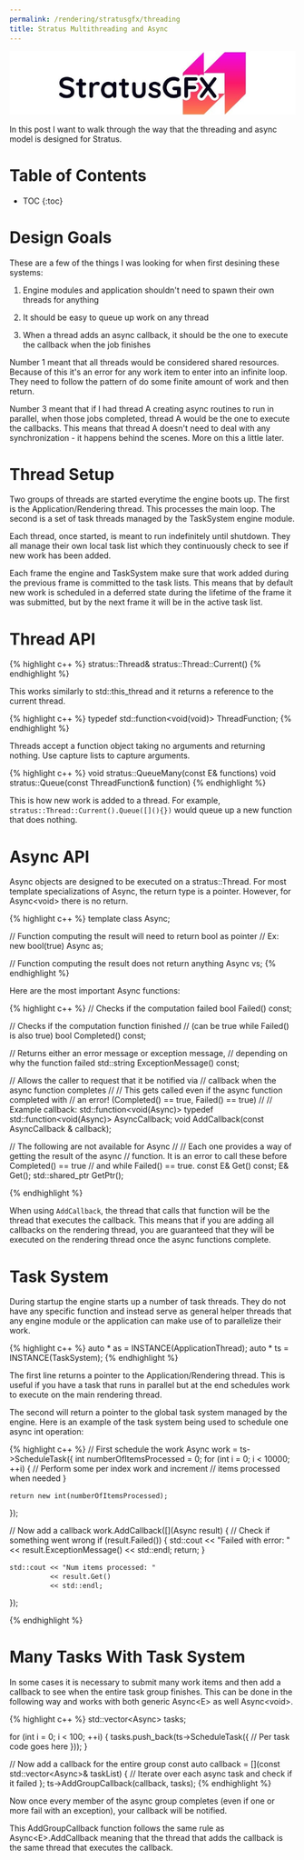```yaml
---
permalink: /rendering/stratusgfx/threading
title: Stratus Multithreading and Async
---
```


![logo](/assets/v0.10/StratusLogo_Banner.jpg)

In this post I want to walk through the way that the threading and async model is designed for Stratus.

# Table of Contents
* TOC
{:toc}

# Design Goals 

These are a few of the things I was looking for when first desining these systems:

1) Engine modules and application shouldn't need to spawn their own threads for anything

2) It should be easy to queue up work on any thread

3) When a thread adds an async callback, it should be the one to execute the callback when the job finishes

Number 1 meant that all threads would be considered shared resources. Because of this it's an error for any work item to enter into an infinite loop. They need to follow the pattern of do some finite amount of work and then return.

Number 3 meant that if I had thread A creating async routines to run in parallel, when those jobs completed, thread A would be the one to execute the callbacks. This means that thread A doesn't need to deal with any synchronization - it happens behind the scenes. More on this a little later.

# Thread Setup

Two groups of threads are started everytime the engine boots up. The first is the Application/Rendering thread. This processes the main loop. The second is a set of task threads managed by the TaskSystem engine module.

Each thread, once started, is meant to run indefinitely until shutdown. They all manage their own local task list which they continuously check to see if new work has been added.

Each frame the engine and TaskSystem make sure that work added during the previous frame is committed to the task lists. This means that by default new work is scheduled in a deferred state during the lifetime of the frame it was submitted, but by the next frame it will be in the active task list.

# Thread API

{% highlight c++ %}
stratus::Thread& stratus::Thread::Current()
{% endhighlight %}

This works similarly to std::this_thread and it returns a reference to the current thread.

{% highlight c++ %}
typedef std::function<void(void)> ThreadFunction;
{% endhighlight %}

Threads accept a function object taking no arguments and returning nothing. Use capture lists to capture arguments.

{% highlight c++ %}
void stratus::QueueMany(const E& functions)
void stratus::Queue(const ThreadFunction& function)
{% endhighlight %}

This is how new work is added to a thread. For example, `stratus::Thread::Current().Queue([](){})` would queue up a new function that does nothing.

# Async API

Async objects are designed to be executed on a stratus::Thread. For most template specializations of Async, the return type is a pointer. However, for Async\<void\> there is no return.

{% highlight c++ %}
template<typename E>
class Async;

// Function computing the result will need to return bool as pointer
// Ex: new bool(true)
Async<bool> as;

// Function computing the result does not return anything
Async<bool> vs;
{% endhighlight %}

Here are the most important Async functions:

{% highlight c++ %}
// Checks if the computation failed
bool Failed() const;

// Checks if the computation function finished
// (can be true while Failed() is also true)
bool Completed() const;

// Returns either an error message or exception message,
// depending on why the function failed
std::string ExceptionMessage() const;

// Allows the caller to request that it be notified via
// callback when the async function completes
//
// This gets called even if the async function completed with
// an error! (Completed() == true, Failed() == true)
//
// Example callback: std::function<void(Async<bool>)>
typedef std::function<void(Async<E>)> AsyncCallback;
void AddCallback(const AsyncCallback & callback);

// The following are not available for Async<void>
//
// Each one provides a way of getting the result of the async 
// function. It is an error to call these before Completed() == true
// and while Failed() == true.
const E& Get() const;
E& Get();
std::shared_ptr<E> GetPtr();

{% endhighlight %}

When using `AddCallback`, the thread that calls that function will be the thread that executes the callback. This means that if you are adding all callbacks on the rendering thread, you are guaranteed that they will be executed on the rendering thread once the async functions complete.

# Task System

During startup the engine starts up a number of task threads. They do not have any specific function and instead serve as general helper threads that any engine module or the application can make use of to parallelize their work.

{% highlight c++ %}
auto * as = INSTANCE(ApplicationThread);
auto * ts = INSTANCE(TaskSystem);
{% endhighlight %}

The first line returns a pointer to the Application/Rendering thread. This is useful if you have a task that runs in parallel but at the end schedules work to execute on the main rendering thread.

The second will return a pointer to the global task system managed by the engine. Here is an example of the task system being used to schedule one async int operation:

{% highlight c++ %}
// First schedule the work
Async<int> work = ts->ScheduleTask([](){
    int numberOfItemsProcessed = 0;
    for (int i = 0; i < 10000; ++i) {
        // Perform some per index work and increment
        // items processed when needed
    }

    return new int(numberOfItemsProcessed);
});

// Now add a callback
work.AddCallback([](Async<int> result) {
    // Check if something went wrong
    if (result.Failed()) {
        std::cout << "Failed with error: " 
                  << result.ExceptionMessage() 
                  << std::endl;
        return;
    }

    std::cout << "Num items processed: "
              << result.Get()
              << std::endl;
});

{% endhighlight %}

# Many Tasks With Task System

In some cases it is necessary to submit many work items and then add a callback to see when the entire task group finishes. This can be done in the following way and works with both generic Async\<E\> as well Async\<void\>.

{% highlight c++ %}
std::vector<Async<void>> tasks;

for (int i = 0; i < 100; ++i) {
    tasks.push_back(ts->ScheduleTask([](){
        // Per task code goes here
    }));
}

// Now add a callback for the entire group
const auto callback = [](const std::vector<Async<void>>& taskList) {
    // Iterate over each async task and check if it failed
};
ts->AddGroupCallback(callback, tasks);
{% endhighlight %}

Now once every member of the async group completes (even if one or more fail with an exception), your callback will be notified.

This AddGroupCallback function follows the same rule as Async\<E\>.AddCallback meaning that the thread that adds the callback is the same thread that executes the callback.